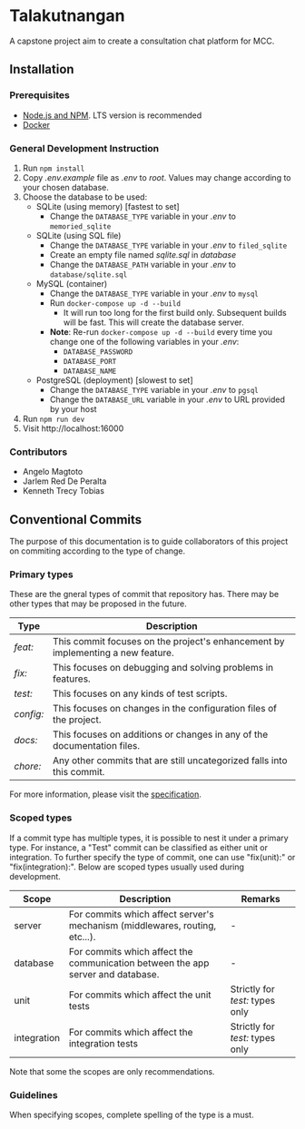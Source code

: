 # Talakutnangan
A capstone project aim to create a consultation chat platform for MCC.

## Installation

### Prerequisites
- [Node.js and NPM]. LTS version is recommended
- [Docker]

### General Development Instruction
1. Run `npm install`
2. Copy *.env.example* file as *.env* to *root*. Values may change according to your chosen
   database.
3. Choose the database to be used:
   - SQLite (using memory) [fastest to set]
     - Change the `DATABASE_TYPE` variable in your *.env* to `memoried_sqlite`
   - SQLite (using SQL file)
     - Change the `DATABASE_TYPE` variable in your *.env* to `filed_sqlite`
     - Create an empty file named *sqlite.sql* in *database*
     - Change the `DATABASE_PATH` variable in your *.env* to `database/sqlite.sql`
   - MySQL (container)
     - Change the `DATABASE_TYPE` variable in your *.env* to `mysql`
     - Run `docker-compose up -d --build`
       - It will run too long for the first build only. Subsequent builds will be fast. This will
         create the database server.
     - **Note**: Re-run `docker-compose up -d --build` every time you change one of the following variables in your *.env*:
       - `DATABASE_PASSWORD`
       - `DATABASE_PORT`
       - `DATABASE_NAME`
   - PostgreSQL (deployment) [slowest to set]
     - Change the `DATABASE_TYPE` variable in your *.env* to `pgsql`
     - Change the `DATABASE_URL` variable in your *.env* to URL provided by your host
4. Run `npm run dev`
5. Visit http://localhost:16000

### Contributors
- Angelo Magtoto
- Jarlem Red De Peralta
- Kenneth Trecy Tobias

[Node.js and NPM]: https://nodejs.org/en/
[Docker]: https://www.docker.com/get-started/

## Conventional Commits
The purpose of this documentation is to guide collaborators of this project on commiting according to the type of change.

### Primary types
These are the gneral types of commit that repository has. There may be other types that may be proposed in the future.

Type		| Description
--- | ---
*feat:*	| This commit focuses on the project's enhancement by implementing a new feature.
*fix:*	| This focuses on debugging and solving problems in features.
*test:*	| This focuses on any kinds of test scripts.
*config:*| This focuses on changes in the configuration files of the project.
*docs:*	| This focuses on additions or changes in any of the documentation files.
*chore:*	| Any other commits that are still uncategorized falls into this commit.

For more information, please visit the [specification].

### Scoped types
If a commit type has multiple types, it is possible to nest it under a primary type. For instance, a
"Test" commit can be classified as either unit or integration. To further specify the type of
commit, one can use "fix(unit):" or "fix(integration):". Below are scoped types usually used during
development.

Scope       | Description | Remarks
--- | --- | ---
server      |  For commits which affect server's mechanism (middlewares, routing, etc...).      | -
database    |  For commits which affect the communication between the app server and database.  | -
unit        |  For commits which affect the unit tests                                          | Strictly for *test:* types only
integration |  For commits which affect the integration tests                                   | Strictly for *test:* types only

Note that some the scopes are only recommendations.

### Guidelines
When specifying scopes, complete spelling of the type is a must.

[specification]: https://www.conventionalcommits.org/en/v1.0.0/
